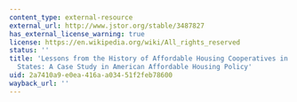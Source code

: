 ```yaml
---
content_type: external-resource
external_url: http://www.jstor.org/stable/3487827
has_external_license_warning: true
license: https://en.wikipedia.org/wiki/All_rights_reserved
status: ''
title: 'Lessons from the History of Affordable Housing Cooperatives in the United
  States: A Case Study in American Affordable Housing Policy'
uid: 2a7410a9-e0ea-416a-a034-51f2feb78600
wayback_url: ''
---
```

